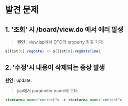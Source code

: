 # 발견 문제
## 1. '조회' 시 /board/view.do 에서 에러 발생
> **원인** : view.jsp에서 DTO의 property 잘못 기재 
```java
${list[0].regdate} -> ${list[0].regDateTime}
```

## 2. '수정'시 내용이 삭제되는 증상 발생

**원인** : update.
>jsp에서 parameter name에 오타
```html
<textarea name="contnet"> -> <textarea name="content">
```
